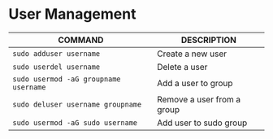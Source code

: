 # User Management

COMMAND | DESCRIPTION
---|---
`sudo adduser username` | Create a new user
`sudo userdel username` | Delete a user
`sudo usermod -aG groupname username` | Add a user to group
`sudo deluser username groupname` | Remove a user from a group
`sudo usermod -aG sudo username` | Add user to sudo group
